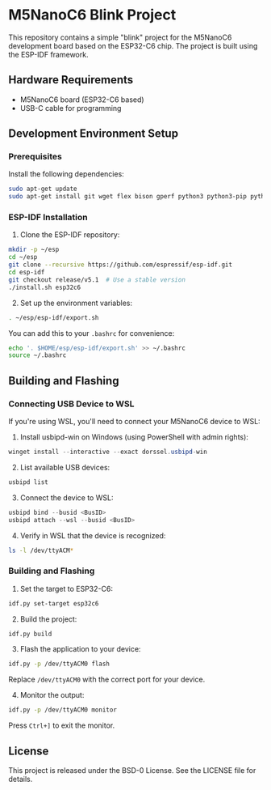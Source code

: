 # M5NanoC6 Blink Project

This repository contains a simple "blink" project for the M5NanoC6 development board based on the ESP32-C6 chip. The project is built using the ESP-IDF framework.

## Hardware Requirements

- M5NanoC6 board (ESP32-C6 based)
- USB-C cable for programming

## Development Environment Setup

### Prerequisites

Install the following dependencies:

```bash
sudo apt-get update
sudo apt-get install git wget flex bison gperf python3 python3-pip python3-venv cmake ninja-build ccache libffi-dev libssl-dev dfu-util libusb-1.0-0
```

### ESP-IDF Installation

1. Clone the ESP-IDF repository:

```bash
mkdir -p ~/esp
cd ~/esp
git clone --recursive https://github.com/espressif/esp-idf.git
cd esp-idf
git checkout release/v5.1  # Use a stable version
./install.sh esp32c6
```

2. Set up the environment variables:

```bash
. ~/esp/esp-idf/export.sh
```

You can add this to your `.bashrc` for convenience:

```bash
echo '. $HOME/esp/esp-idf/export.sh' >> ~/.bashrc
source ~/.bashrc
```

## Building and Flashing

### Connecting USB Device to WSL

If you're using WSL, you'll need to connect your M5NanoC6 device to WSL:

1. Install usbipd-win on Windows (using PowerShell with admin rights):

```powershell
winget install --interactive --exact dorssel.usbipd-win
```

2. List available USB devices:

```powershell
usbipd list
```

3. Connect the device to WSL:

```powershell
usbipd bind --busid <BusID>
usbipd attach --wsl --busid <BusID>
```

4. Verify in WSL that the device is recognized:

```bash
ls -l /dev/ttyACM*
```

### Building and Flashing

1. Set the target to ESP32-C6:

```bash
idf.py set-target esp32c6
```

2. Build the project:

```bash
idf.py build
```

3. Flash the application to your device:

```bash
idf.py -p /dev/ttyACM0 flash
```

Replace `/dev/ttyACM0` with the correct port for your device.

4. Monitor the output:

```bash
idf.py -p /dev/ttyACM0 monitor
```

Press `Ctrl+]` to exit the monitor.

## License

This project is released under the BSD-0 License. See the LICENSE file for details.